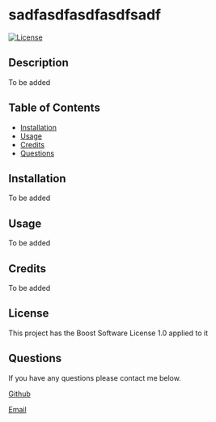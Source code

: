 # sadfasdfasdfasdfsadf
  
[![License](https://img.shields.io/badge/License-Boost_1.0-lightblue.svg)](https://www.boost.org/LICENSE_1_0.txt)
## Description
  
To be added

## Table of Contents


- [Installation](#installation)
- [Usage](#usage)
- [Credits](#credits)
- [Questions](#questions)

## Installation
  
To be added
  
## Usage

To be added

## Credits

To be added


  ## License

  This project has the Boost Software License 1.0 applied to it
  

## Questions

If you have any questions please contact me below.

[Github](https://github.com/)

[Email]()
